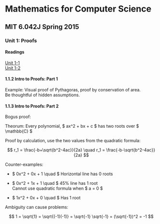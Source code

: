 # Mathematics for Computer Science
## MIT 6.042J Spring 2015
### Unit 1: Proofs

#### Readings
[Unit 1-1](https://ocw.mit.edu/courses/6-042j-mathematics-for-computer-science-spring-2015/resources/mit6_042js15_session1/)  
[Unit 1-2](https://ocw.mit.edu/courses/6-042j-mathematics-for-computer-science-spring-2015/resources/mit6_042js15_session2/)  

#### 1.1.2 Intro to Proofs: Part 1

Example: Visual proof of Pythagoras, proof by conservation of area.  
Be thoughtful of hidden assumptions.  

#### 1.1.3 Intro to Proofs: Part 2

Bogus proof:

Theorum: Every polynomial, $ ax^2 + bx + c $ has two roots over $ \mathbb{C} $

Proof by calculation, use the two values from the quadratic formula:

$$ r_1 = \frac{-b+\sqrt{b^2-4ac}}{2a} \quad r_1 = \frac{-b-\sqrt{b^2-4ac}}{2a} $$ 

Counter-examples:
- $ 0x^2 + 0x + 1 \quad $ Horizontal line has 0 roots
- $ 0x^2 + 1x + 1 \quad $ 45% line has 1 root  
Cannot use quadratic formula when $ a = 0 $  

- $ 1x^2 + 0x + 0 \quad $ Has 1 root

Ambiguity can cause problems:

$$ 1 = \sqrt{1} = \sqrt{(-1)(-1)} = \sqrt{-1} \sqrt{-1} = (\sqrt{-1})^2 = -1 $$  


